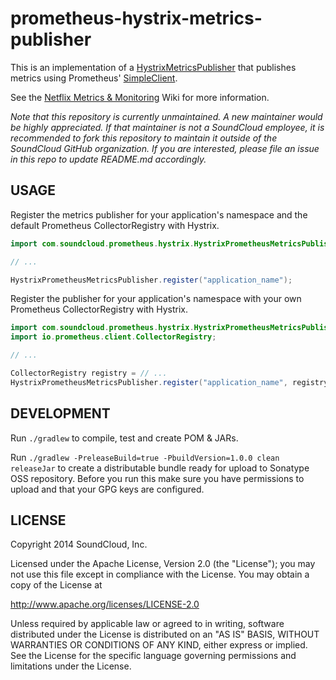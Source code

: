 # prometheus-hystrix-metrics-publisher

This is an implementation of a [HystrixMetricsPublisher](http://netflix.github.com/Hystrix/javadoc/index.html?com/netflix/hystrix/strategy/metrics/HystrixMetricsPublisher.html)
that publishes metrics using Prometheus' [SimpleClient](https://github.com/prometheus/client_java).

See the [Netflix Metrics & Monitoring](https://github.com/Netflix/Hystrix/wiki/Metrics-and-Monitoring) Wiki for more information.

_Note that this repository is currently unmaintained. A new maintainer would be highly appreciated.
If that maintainer is not a SoundCloud employee, it is recommended to fork this repository to
maintain it outside of the SoundCloud GitHub organization. If you are interested, please file an
issue in this repo to update README.md accordingly._

## USAGE

Register the metrics publisher for your application's namespace and the default Prometheus CollectorRegistry with Hystrix.

```java
import com.soundcloud.prometheus.hystrix.HystrixPrometheusMetricsPublisher;

// ...

HystrixPrometheusMetricsPublisher.register("application_name");
```

Register the publisher for your application's namespace with your own Prometheus CollectorRegistry with Hystrix.

```java
import com.soundcloud.prometheus.hystrix.HystrixPrometheusMetricsPublisher;
import io.prometheus.client.CollectorRegistry;

// ...

CollectorRegistry registry = // ...
HystrixPrometheusMetricsPublisher.register("application_name", registry);
```

## DEVELOPMENT

Run `./gradlew` to compile, test and create POM & JARs.

Run `./gradlew -PreleaseBuild=true -PbuildVersion=1.0.0 clean releaseJar` to create a distributable bundle
ready for upload to Sonatype OSS repository. Before you run this make sure you have permissions to upload
and that your GPG keys are configured.

## LICENSE

Copyright 2014 SoundCloud, Inc.

Licensed under the Apache License, Version 2.0 (the "License");
you may not use this file except in compliance with the License.
You may obtain a copy of the License at

<http://www.apache.org/licenses/LICENSE-2.0>

Unless required by applicable law or agreed to in writing, software
distributed under the License is distributed on an "AS IS" BASIS,
WITHOUT WARRANTIES OR CONDITIONS OF ANY KIND, either express or implied.
See the License for the specific language governing permissions and
limitations under the License.
